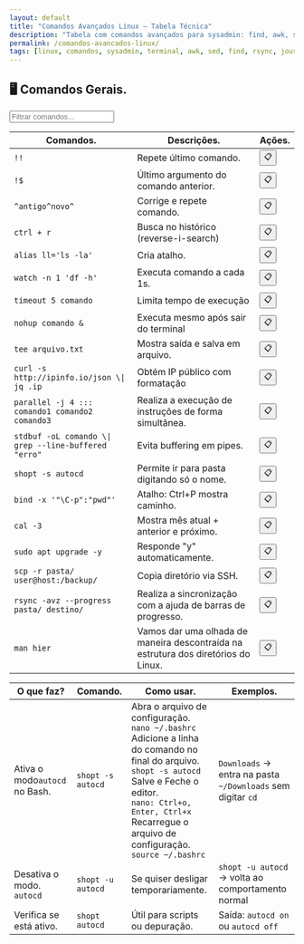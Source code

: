 ```yaml
---
layout: default
title: "Comandos Avançados Linux — Tabela Técnica"
description: "Tabela com comandos avançados para sysadmin: find, awk, sed, rsync, journalctl, strace, lsof, perf. Copiável e testado."
permalink: /comandos-avancados-linux/
tags: [linux, comandos, sysadmin, terminal, awk, sed, find, rsync, journalctl]
---
```



<section>


<h2>🖥 Comandos Gerais.</h2>


<input type="text" oninput="filtrarLinhas(this.value)" placeholder="Filtrar comandos...">
<script>
function filtrarLinhas(termo) {
  const linhas = document.querySelectorAll('tbody tr');
  linhas.forEach(linha => {
    linha.style.display = linha.textContent.toLowerCase().includes(termo.toLowerCase()) ? '' : 'none';
  });
}
</script>



<table class="evergreen-table">
  <thead>
    <tr>
      <th>Comandos.</th>
      <th>Descrições.</th>
      <th>Ações.</th>
    </tr>
  </thead>
  <tbody>
    <tr>
      <td data-label="Comando"><code>!!</code></td>
      <td data-label="Descrição">Repete último comando.</td>
      <td data-label="Ação"><button class="copy-btn" data-command="!!">📋</button></td>
    </tr>
    <tr>
      <td data-label="Comando"><code>!$</code></td>
      <td data-label="Descrição">Último argumento do comando anterior.</td>
      <td data-label="Ação"><button class="copy-btn" data-command="!$">📋</button></td>
    </tr>
    <tr>
      <td data-label="Comando"><code>^antigo^novo^</code></td>
      <td data-label="Descrição">Corrige e repete comando.</td>
      <td data-label="Ação"><button class="copy-btn" data-command="^antigo^novo^">📋</button></td>
    </tr>
    <tr>
      <td data-label="Comando"><code>ctrl + r</code></td>
      <td data-label="Descrição">Busca no histórico (reverse-i-search)</td>
      <td data-label="Ação"><button class="copy-btn" data-command="ctrl + r">📋</button></td>
    </tr>
    <tr>
      <td data-label="Comando"><code>alias ll='ls -la'</code></td>
      <td data-label="Descrição">Cria atalho.</td>
      <td data-label="Ação"><button class="copy-btn" data-command="alias ll=&#39;ls -la&#39;">📋</button></td>
    </tr>
     <tr>
      <td data-label="Comando"><code>watch -n 1 'df -h'</code></td>
      <td data-label="Descrição">Executa comando a cada 1s.</td>
      <td data-label="Ação"><button class="copy-btn" data-command="watch -n 1 &#39;df -h&#39;">📋</button></td>
    </tr>
    <tr>
      <td data-label="Comando"><code>timeout 5 comando</code></td>
      <td data-label="Descrição">Limita tempo de execução</td>
      <td data-label="Ação"><button class="copy-btn" data-command="timeout 5 comando">📋</button></td>
    </tr>
    <tr>
      <td data-label="Comando"><code>nohup comando &</code></td>
      <td data-label="Descrição">Executa mesmo após sair do terminal</td>
      <td data-label="Ação"><button class="copy-btn" data-command="nohup comando &">📋</button></td>
    </tr>
    <tr>
      <td data-label="Comando"><code>tee arquivo.txt</code></td>
      <td data-label="Descrição">Mostra saída e salva em arquivo.</td>
      <td data-label="Ação"><button class="copy-btn" data-command="tee arquivo.txt">📋</button></td>
    </tr>
    <tr>
      <td data-label="Comando"><code>curl -s http://ipinfo.io/json \| jq .ip</code></td>
      <td data-label="Descrição">Obtém IP público com formatação</td>
      <td data-label="Ação"><button class="copy-btn" data-command="curl -s http://ipinfo.io/json \| jq .ip">📋</button></td>
    </tr>
    <tr>
      <td data-label="Comando"><code>parallel -j 4 ::: comando1 comando2 comando3</code></td>
      <td data-label="Descrição">Realiza a execução de instruções de forma simultânea.</td>
      <td data-label="Ação"><button class="copy-btn" data-command="parallel -j 4 ::: comando1 comando2 comando3">📋</button></td>
    </tr>
    <tr>
      <td data-label="Comando"><code>stdbuf -oL comando \| grep --line-buffered "erro"</code></td>
      <td data-label="Descrição">Evita buffering em pipes.</td>
      <td data-label="Ação"><button class="copy-btn" data-command="stdbuf -oL comando \| grep --line-buffered &quot;erro&quot;">📋</button></td>
    </tr>
    <tr>
      <td data-label="Comando"><code>shopt -s autocd</code></td>
      <td data-label="Descrição">Permite ir para pasta digitando só o nome.</td>
      <td data-label="Ação"><button class="copy-btn" data-command="shopt -s autocd">📋</button></td>
    </tr>
    <tr>
      <td data-label="Comando"><code>bind -x '"\C-p":"pwd"'</code></td>
      <td data-label="Descrição">Atalho: Ctrl+P mostra caminho.</td>
      <td data-label="Ação"><button class="copy-btn" data-command="bind -x &#39;&quot;\C-p&quot;: pwd&#39;">📋</button></td>
    </tr>
    <tr>
      <td data-label="Comando"><code>cal -3</code></td>
      <td data-label="Descrição">Mostra mês atual + anterior e próximo.</td>
      <td data-label="Ação"><button class="copy-btn" data-command="cal -3">📋</button></td>
    </tr>
    <tr>
      <td data-label="Comando"><code>sudo apt upgrade -y</code></td>
      <td data-label="Descrição">Responde "y" automaticamente.</td>
      <td data-label="Ação"><button class="copy-btn" data-command="sudo apt upgrade -y">📋</button></td>
    </tr>
    <tr>
      <td data-label="Comando"><code>scp -r pasta/ user@host:/backup/</code></td>
      <td data-label="Descrição">Copia diretório via SSH.</td>
      <td data-label="Ação"><button class="copy-btn" data-command="scp -r pasta/ user@host:/backup/">📋</button></td>
    </tr>
    <tr>
      <td data-label="Comando"><code>rsync -avz --progress pasta/ destino/</code></td>
      <td data-label="Descrição">Realiza a sincronização com a ajuda de barras de progresso.</td>
      <td data-label="Ação"><button class="copy-btn" data-command="rsync -avz --progress pasta/ destino/">📋</button></td>
    </tr>
    <tr>
      <td data-label="Comando"><code>man hier</code></td>
      <td data-label="Descrição">Vamos dar uma olhada de maneira descontraída na estrutura dos diretórios do Linux.</td>
      <td data-label="Ação"><button class="copy-btn" data-command="man hier">📋</button></td>
    </tr>
  </tbody>
</table>


<table class="evergreen-table">
  <thead>
    <tr>
      <th>O que faz?</th>
      <th>Comando.</th>
      <th>Como usar.</th>
      <th>Exemplos.</th>
    </tr>
  </thead>
  <tbody>
    <tr>
      <td data-label="O que faz?">Ativa o modo<code>autocd</code> no Bash.</td>
      <td data-label="Comando"><code>shopt -s autocd</code></td>
      <td data-label="Como usar">Abra o arquivo de configuração. <code>nano ~/.bashrc</code><br>Adicione a linha do comando no final do arquivo.<br><code>shopt -s autocd</code><br>Salve e Feche o editor.<br><code>nano: Ctrl+o, Enter, Ctrl+x</code><br>Recarregue o arquivo de configuração.<br><code>source ~/.bashrc</code></td>
      <td data-label="Exemplo"><code>Downloads</code> → entra na pasta <code>~/Downloads</code> sem digitar <code>cd</code></td>
    </tr>
    <tr>
      <td data-label="O que faz?">Desativa o modo. <code>autocd</code></td>
      <td data-label="Comando"><code>shopt -u autocd</code></td>
      <td data-label="Como usar">Se quiser desligar temporariamente.</td>
      <td data-label="Exemplo"><code>shopt -u autocd</code> → volta ao comportamento normal</td>
    </tr>
    <tr>
      <td data-label="O que faz?">Verifica se está ativo.</td>
      <td data-label="Comando"><code>shopt autocd</code></td>
      <td data-label="Como usar">Útil para scripts ou depuração.</td>
      <td data-label="Exemplo">Saída: <code>autocd on</code> ou <code>autocd off</code></td>
    </tr>
  </tbody>
</table>

</section>

